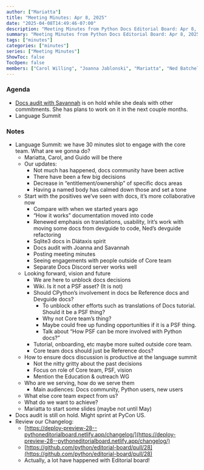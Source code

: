 ```yaml
---
author: ["Mariatta"]
title: "Meeting Minutes: Apr 8, 2025"
date: "2025-04-08T14:49:46-07:00"
description: "Meeting Minutes from Python Docs Editorial Board: Apr 8, 2025"
summary: "Meeting Minutes from Python Docs Editorial Board: Apr 8, 2025"
tags: ["minutes"]
categories: ["minutes"]
series: ["Meeting Minutes"]
ShowToc: false
TocOpen: false
members: ["Carol Willing", "Joanna Jablonski", "Mariatta", "Ned Batchelder"]
---
```


### Agenda

* [Docs audit with Savannah](https://docs.google.com/document/d/10MSDlxmgPex3ZGVr-4OggI2lqSAlv_0OTDchGlrLIkk/edit?usp=sharing) is on hold while she deals with other commitments. She has plans to work on it in the next couple months.
* Language Summit

### Notes

* Language Summit: we have 30 minutes slot to engage with the core team. What are we gonna do?
    * Mariatta, Carol, and Guido will be there
    * Our updates: 
        * Not much has happened, docs community have been active 
        * There have been a few big decisions
        * Decrease in “entitlement/ownership” of specific docs areas
        * Having a named body has calmed down those and set a tone
    * Start with the positives we’ve seen with docs, it’s more collaborative now
        * Compare with when we started years ago
        * “How it works” documentation moved into code
        * Renewed emphasis on translations, usability, Irit’s work with moving some docs from devguide to code, Ned’s devguide refactoring
        * Sqlite3 docs in Diátaxis spirit
        * Docs audit with Joanna and Savannah
        * Posting meeting minutes
        * Seeing engagements with people outside of Core team
        * Separate Docs Discord server works well
    * Looking forward, vision and future
        * We are here to unblock docs decisions
        * Wiki. Is it not a PSF asset? (It is not)
        * Should CPython’s involvement in docs be Reference docs and Devguide docs?
          * To unblock other efforts such as translations of Docs tutorial. Should it be a PSF thing?
          * Why not Core team’s thing?
          * Maybe could free up funding opportunities if it is a PSF thing.
          * Talk about “How PSF can be more involved with Python docs?” 
        * Tutorial, onboarding, etc maybe more suited outside core team.
        * Core team docs should just be Reference docs?
    * How to ensure docs discussion is productive at the language summit
        * Not the nitty gritty about the past decisions
        * Focus on role of Core team, PSF, vision
        * Mention the Education & outreach WG
    * Who are we serving, how do we serve them
        * Main audiences: Docs community, Python users, new users
    * What else core team expect from us?
    * What do we want to achieve?
    * Mariatta to start some slides (maybe not until May)
* Docs audit is still on hold. Might sprint at PyCon US.
* Review our Changelog:
    *  [https://deploy-preview-28--pythoneditorialboard.netlify.app/changelog/](https://deploy-preview-28--pythoneditorialboard.netlify.app/changelog/)
    *  [https://github.com/python/editorial-board/pull/28](https://github.com/python/editorial-board/pull/28)
    *  Actually, a lot have happened with Editorial board! 